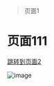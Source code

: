 > 页面1
# 页面111

[跳转到页面2](#file2)

![image](resources/images/cb87aabb9b184df0edd6769ef877b4b16b200855.pngo)